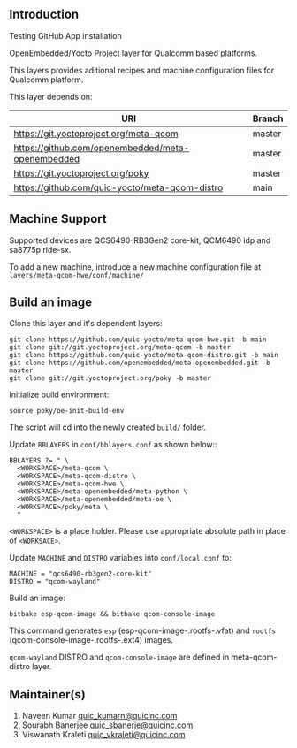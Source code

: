 ## Introduction
Testing GitHub App installation

OpenEmbedded/Yocto Project layer for Qualcomm based platforms.

This layers provides aditional recipes and machine configuration files for Qualcomm platform.

This layer depends on:

| URI    | Branch |
| -------- | ------- |
| https://git.yoctoproject.org/meta-qcom | master |
| https://github.com/openembedded/meta-openembedded | master |
| https://git.yoctoproject.org/poky | master |
| https://github.com/quic-yocto/meta-qcom-distro | main |

## Machine Support
Supported devices are QCS6490-RB3Gen2 core-kit, QCM6490 idp and sa8775p ride-sx.

To add a new machine, introduce a new machine configuration file at `layers/meta-qcom-hwe/conf/machine/`

## Build an image

Clone this layer and it's dependent layers:
```
git clone https://github.com/quic-yocto/meta-qcom-hwe.git -b main
git clone git://git.yoctoproject.org/meta-qcom -b master
git clone https://github.com/quic-yocto/meta-qcom-distro.git -b main
git clone https://github.com/openembedded/meta-openembedded.git -b master
git clone git://git.yoctoproject.org/poky -b master
```

Initialize build environment:
```
source poky/oe-init-build-env
```
The script will cd into the newly created ```build/``` folder.

Update ```BBLAYERS``` in ```conf/bblayers.conf``` as shown below::
```
BBLAYERS ?= " \
  <WORKSPACE>/meta-qcom \
  <WORKSPACE>/meta-qcom-distro \
  <WORKSPACE>/meta-qcom-hwe \
  <WORKSPACE>/meta-openembedded/meta-python \
  <WORKSPACE>/meta-openembedded/meta-oe \
  <WORKSPACE>/poky/meta \
  "
```
```<WORKSPACE>``` is a place holder. Please use appropriate absolute path in place of ```<WORKSACE>```.


Update ```MACHINE``` and ```DISTRO``` variables into ```conf/local.conf``` to:
```
MACHINE = "qcs6490-rb3gen2-core-kit"
DISTRO = "qcom-wayland"
```

Build an image:
```
bitbake esp-qcom-image && bitbake qcom-console-image
```
This command generates ```esp``` (esp-qcom-image-<MACHINE>.rootfs-<timestamp>.vfat) and ```rootfs``` (qcom-console-image-<MACHINE>.rootfs-<timestamp>.ext4) images.

```qcom-wayland``` DISTRO and ```qcom-console-image``` are defined in meta-qcom-distro layer.

## Maintainer(s)
1. Naveen Kumar <quic_kumarn@quicinc.com>
2. Sourabh Banerjee <quic_sbanerje@quicinc.com>
3. Viswanath Kraleti <quic_vkraleti@quicinc.com>
